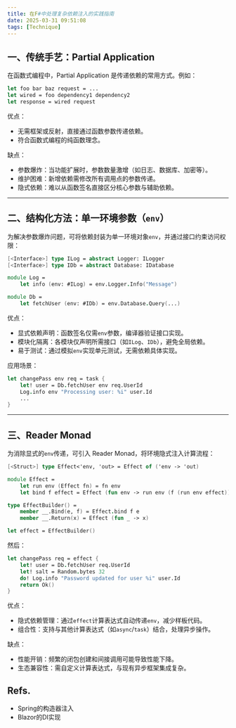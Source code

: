 ```yaml
---
title: 在F#中处理复杂依赖注入的实践指南
date: 2025-03-31 09:51:08
tags: [Technique]
---
```



## 一、传统手艺：Partial Application

在函数式编程中，Partial Application 是传递依赖的常用方式。例如：

```fsharp
let foo bar baz request = ...
let wired = foo dependency1 dependency2
let response = wired request
```

优点：  
- 无需框架或反射，直接通过函数参数传递依赖。  
- 符合函数式编程的纯函数理念。

缺点：  
- 参数爆炸：当功能扩展时，参数数量激增（如日志、数据库、加密等）。  
- 维护困难：新增依赖需修改所有调用点的参数传递。  
- 隐式依赖：难以从函数签名直接区分核心参数与辅助依赖。

---

## 二、结构化方法：单一环境参数（`env`）

为解决参数爆炸问题，可将依赖封装为单一环境对象`env`，并通过接口约束访问权限：

```fsharp
[<Interface>] type ILog = abstract Logger: ILogger
[<Interface>] type IDb = abstract Database: IDatabase

module Log =
    let info (env: #ILog) = env.Logger.Info("Message")

module Db =
    let fetchUser (env: #IDb) = env.Database.Query(...)
```

优点：  
- 显式依赖声明：函数签名仅需`env`参数，编译器验证接口实现。  
- 模块化隔离：各模块仅声明所需接口（如`ILog`、`IDb`），避免全局依赖。  
- 易于测试：通过模拟`env`实现单元测试，无需依赖具体实现。

应用场景：  
```fsharp
let changePass env req = task {
    let! user = Db.fetchUser env req.UserId
    Log.info env "Processing user: %i" user.Id
    ...
}
```

---

## 三、Reader Monad

为消除显式的`env`传递，可引入 Reader Monad，将环境隐式注入计算流程：

```fsharp
[<Struct>] type Effect<'env, 'out> = Effect of ('env -> 'out)

module Effect =
    let run env (Effect fn) = fn env
    let bind f effect = Effect (fun env -> run env (f (run env effect)))

type EffectBuilder() =
    member __.Bind(e, f) = Effect.bind f e
    member __.Return(x) = Effect (fun _ -> x)

let effect = EffectBuilder()
```

然后：
```fsharp
let changePass req = effect {
    let! user = Db.fetchUser req.UserId
    let! salt = Random.bytes 32
    do! Log.info "Password updated for user %i" user.Id
    return Ok()
}
```

优点：  
- 隐式依赖管理：通过`effect`计算表达式自动传递`env`，减少样板代码。  
- 组合性：支持与其他计算表达式（如`async`/`task`）结合，处理异步操作。

缺点：  
- 性能开销：频繁的闭包创建和间接调用可能导致性能下降。  
- 生态兼容性：需自定义计算表达式，与现有异步框架集成复杂。


## Refs.
- Spring的构造器注入
- Blazor的DI实现
